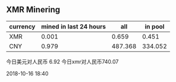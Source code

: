 ## XMR Minering

|currency|mined in last 24 hours|all|in pool|
|---|---|---|---|
|XMR|0.001|0.659|0.451|
|CNY|0.979|487.368|334.052|

今日美元对人民币 6.92	今日xmr对人民币740.07


2018-10-16 18:40